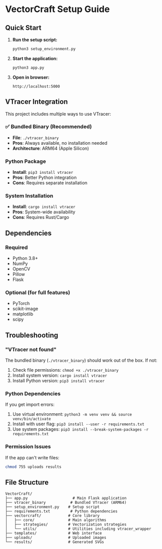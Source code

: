 # VectorCraft Setup Guide

## Quick Start

1. **Run the setup script:**
   ```bash
   python3 setup_environment.py
   ```

2. **Start the application:**
   ```bash
   python3 app.py
   ```

3. **Open in browser:**
   ```
   http://localhost:5000
   ```

## VTracer Integration

This project includes multiple ways to use VTracer:

### ✅ Bundled Binary (Recommended)
- **File**: `./vtracer_binary`
- **Pros**: Always available, no installation needed
- **Architecture**: ARM64 (Apple Silicon)

### Python Package
- **Install**: `pip3 install vtracer`
- **Pros**: Better Python integration
- **Cons**: Requires separate installation

### System Installation
- **Install**: `cargo install vtracer`
- **Pros**: System-wide availability
- **Cons**: Requires Rust/Cargo

## Dependencies

### Required
- Python 3.8+
- NumPy
- OpenCV
- Pillow
- Flask

### Optional (for full features)
- PyTorch
- scikit-image
- matplotlib
- scipy

## Troubleshooting

### "VTracer not found"
The bundled binary (`./vtracer_binary`) should work out of the box. If not:
1. Check file permissions: `chmod +x ./vtracer_binary`
2. Install system version: `cargo install vtracer`
3. Install Python version: `pip3 install vtracer`

### Python Dependencies
If you get import errors:
1. Use virtual environment: `python3 -m venv venv && source venv/bin/activate`
2. Install with user flag: `pip3 install --user -r requirements.txt`
3. Use system packages: `pip3 install --break-system-packages -r requirements.txt`

### Permission Issues
If the app can't write files:
```bash
chmod 755 uploads results
```

## File Structure

```
VectorCraft/
├── app.py                    # Main Flask application
├── vtracer_binary           # Bundled VTracer (ARM64)
├── setup_environment.py    # Setup script
├── requirements.txt         # Python dependencies
├── vectorcraft/            # Core library
│   ├── core/               # Main algorithms
│   ├── strategies/         # Vectorization strategies
│   └── utils/              # Utilities including vtracer_wrapper
├── templates/              # Web interface
├── uploads/                # Uploaded images
└── results/                # Generated SVGs
```